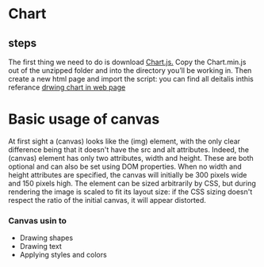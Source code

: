 # Chart
## steps 
The first thing we need to do is download [Chart.js.](/https://github.com/chartjs/Chart.js/tree/master/scripts) Copy the Chart.min.js out of the unzipped folder and into the directory you’ll be working in. Then create a new html page and import the script:
you can find all deitalis inthis referance [drwing chart in web page](/https://www.webdesignerdepot.com/2013/11/easily-create-stunning-animated-charts-with-chart-js/)

# Basic usage of canvas
At first sight a (canvas) looks like the (img) element, with the only clear difference being that it doesn't have the src and alt attributes. Indeed, the (canvas) element has only two attributes, width and height. These are both optional and can also be set using DOM properties. When no width and height attributes are specified, the canvas will initially be 300 pixels wide and 150 pixels high. The element can be sized arbitrarily by CSS, but during rendering the image is scaled to fit its layout size: if the CSS sizing doesn't respect the ratio of the initial canvas, it will appear distorted.

### Canvas usin to 
- Drawing shapes
- Drawing text
- Applying styles and colors

